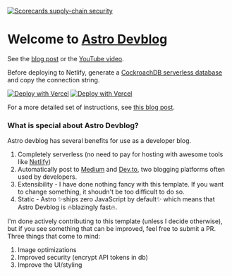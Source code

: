 [![Scorecards supply-chain security](https://github.com/advanced-astro/astro-devb109/actions/workflows/scorecards.yml/badge.svg)](https://github.com/advanced-astro/astro-devb109/actions/workflows/scorecards.yml)

# Welcome to [Astro Devblog](https://astro-devblog.netlify.app)

See the [blog post](https://astro-devblog.netlify.app/article/how-to-use-astro-devblog) or the [YouTube video](https://youtu.be/8c7_vX3XPDc).

Before deploying to Netlify, generate a [CockroachDB serverless database](https://cockroachlabs.cloud/) and copy the connection string.

[![Deploy with Vercel](https://www.netlify.com/img/deploy/button.svg)](https://app.netlify.com/start/deploy?repository=https://github.com/christopher-kapic/astro-devblog) [![Deploy with Vercel](https://vercel.com/button)](https://vercel.com/new/clone?repository-url=https://github.com/advanced-astro/astro-devb109)

For a more detailed set of instructions, see [this blog post](https://astro-devblog.netlify.app/article/how-to-use-astro-devblog).

### What is special about Astro Devblog?

Astro devblog has several benefits for use as a developer blog.

1. Completely serverless (no need to pay for hosting with awesome tools like [Netlify](https://netlify.com))
2. Automatically post to [Medium](https://medium.com) and [Dev.to](https://dev.to/), two blogging platforms often used by developers.
3. Extensibility - I have done nothing fancy with this template. If you want to change something, it shoudn't be too difficult to do so.
4. Static - Astro ✨ships zero JavaScript by default✨ which means that Astro Devblog is 🔥blazingly fast🔥.

I'm done actively contributing to this template (unless I decide otherwise), but if you see something that can be improved, feel free to submit a PR. Three things that come to mind:

1. Image optimizations
2. Improved security (encrypt API tokens in db)
3. Improve the UI/styling
